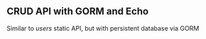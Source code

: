 ## CRUD API with GORM and Echo
Similar to _users_ static API, but with persistent database via GORM
